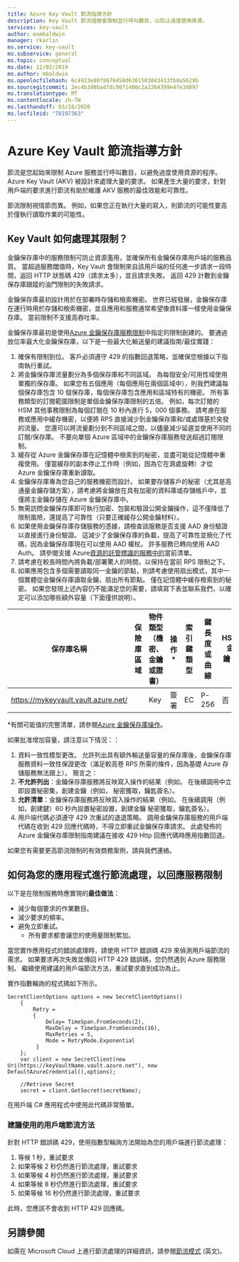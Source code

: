 ```yaml
---
title: Azure Key Vault 節流指導方針
description: Key Vault 節流措施會限制並行呼叫數目，以防止過度使用資源。
services: key-vault
author: msmbaldwin
manager: rkarlin
ms.service: key-vault
ms.subservice: general
ms.topic: conceptual
ms.date: 12/02/2019
ms.author: mbaldwin
ms.openlocfilehash: 6c4923e86f8678458d6301503043413fb8a5629b
ms.sourcegitcommit: 2ec4b3d0bad7dc0071400c2a2264399e4fe34897
ms.translationtype: MT
ms.contentlocale: zh-TW
ms.lasthandoff: 03/28/2020
ms.locfileid: "78197363"
---
```

# <a name="azure-key-vault-throttling-guidance"></a>Azure Key Vault 節流指導方針

節流是您起始來限制 Azure 服務並行呼叫數目，以避免過度使用資源的程序。 Azure Key Vault (AKV) 被設計來處理大量的要求。 如果產生大量的要求，針對用戶端的要求進行節流有助於維護 AKV 服務的最佳效能和可靠性。

節流限制視情節而異。 例如，如果您正在執行大量的寫入，則節流的可能性要高於僅執行讀取作業的可能性。

## <a name="how-does-key-vault-handle-its-limits"></a>Key Vault 如何處理其限制？

金鑰保存庫中的服務限制可防止資源濫用，並確保所有金鑰保存庫用戶端的服務品質。 當超過服務閾值時，Key Vault 會限制來自該用戶端的任何進一步請求一段時間，返回 HTTP 狀態碼 429（請求太多），並且請求失敗。 返回 429 計數到金鑰保存庫跟蹤的油門限制的失敗請求。 

金鑰保存庫最初設計用於在部署時存儲和檢索機密。  世界已經發展，金鑰保存庫在運行時用於存儲和檢索機密，並且應用和服務通常希望像資料庫一樣使用金鑰保存庫。  當前限制不支援高吞吐率。

金鑰保存庫最初是使用[Azure 金鑰保存庫服務限制](key-vault-service-limits.md)中指定的限制創建的。  要通過放位率最大化金鑰保存庫，以下是一些最大化輸送量的建議指南/最佳實踐：
1. 確保有限制到位。  客戶必須遵守 429 的指數回退策略，並確保您根據以下指南執行重試。
1. 將金鑰保存庫流量劃分為多個保存庫和不同區域。   為每個安全/可用性域使用單獨的保存庫。   如果您有五個應用（每個應用在兩個區域中），則我們建議每個保存庫包含 10 個保存庫，每個保存庫包含應用和區域特有的機密。  所有事務類型的訂閱範圍限制是單個金鑰保存庫限制的五倍。 例如，每次訂閱的 HSM 其他事務限制為每個訂閱在 10 秒內進行 5，000 個事務。 請考慮在服務或應用中緩存機密，以便將 RPS 直接減少到金鑰保存庫和/或處理基於突發的流量。  您還可以將流量劃分到不同區域之間，以儘量減少延遲並使用不同的訂閱/保存庫。  不要向單個 Azure 區域中的金鑰保存庫服務發送超過訂閱限制。
1. 緩存從 Azure 金鑰保存庫在記憶體中檢索到的秘密，並盡可能從記憶體中重複使用。  僅當緩存的副本停止工作時（例如，因為它在源處旋轉）才從 Azure 金鑰保存庫重新讀取。 
1. 金鑰保存庫專為您自己的服務機密而設計。   如果要存儲客戶的秘密（尤其是高通量金鑰存儲方案），請考慮將金鑰放在具有加密的資料庫或存儲帳戶中，並僅將主金鑰存儲在 Azure 金鑰保存庫中。
1. 無需訪問金鑰保存庫即可執行加密、包裝和驗證公開金鑰操作，這不僅降低了限制風險，還提高了可靠性（只要正確緩存公開金鑰材料）。
1. 如果使用金鑰保存庫存儲服務的憑據，請檢查該服務是否支援 AAD 身份驗證以直接進行身份驗證。 這減少了金鑰保存庫的負載，提高了可靠性並簡化了代碼，因為金鑰保存庫現在可以使用 AAD 權杖。  許多服務已轉向使用 AAD Auth。 請參閱支援 Azure[資源的託管標識的服務中的](../active-directory/managed-identities-azure-resources/services-support-managed-identities.md#azure-services-that-support-managed-identities-for-azure-resources)當前清單。
1. 請考慮在較長時間內將負載/部署驚人的時間，以保持在當前 RPS 限制之下。
1. 如果應用包含多個需要讀取同一金鑰的節點，則請考慮使用扇出模式，其中一個實體從金鑰保存庫讀取金鑰，扇出所有節點。   僅在記憶體中緩存檢索到的秘密。
如果您發現上述內容仍不能滿足您的需要，請填寫下表並聯系我們，以確定可以添加哪些額外容量（下面僅供說明）。

| 保存庫名稱 | 保險庫區域 | 物件類型（機密、金鑰或證書） | 操作* | 索引鍵類型 | 鍵長度或曲線 | HSM 金鑰？| 需要穩定狀態 RPS | 需要峰值 RPS |
|--|--|--|--|--|--|--|--|--|
| https://mykeyvault.vault.azure.net/ | | Key | 簽署 | EC | P-256 | 否 | 200 | 1000 |

\*有關可能值的完整清單，請參閱[Azure 金鑰保存庫操作](/rest/api/keyvault/key-operations)。

如果批准增加容量，請注意以下情況：：
1. 資料一致性模型更改。 允許列出具有額外輸送量容量的保存庫後，金鑰保存庫服務資料一致性保證更改（滿足較高卷 RPS 所需的條件，因為基礎 Azure 存儲服務無法跟上）。  簡言之：
  1. **不允許列出**：金鑰保存庫服務將反映寫入操作的結果（例如。 在後續調用中立即設置秘密集，創建金鑰（例如， 秘密獲取，鑰匙簽名）。
  1. **允許清單**：金鑰保存庫服務將反映寫入操作的結果（例如。 在後續調用（例如，創建鍵）60 秒內設置秘密設置，創建金鑰 秘密獲取，鑰匙簽名）。
1. 用戶端代碼必須遵守 429 次重試的退退策略。 調用金鑰保存庫服務的用戶端代碼在收到 429 回應代碼時，不得立即重試金鑰保存庫請求。  此處發佈的 Azure 金鑰保存庫限制指南建議在接收 429 Http 回應代碼時應用指數回退。

如果您有需要更高節流限制的有效商務案例，請與我們連絡。

## <a name="how-to-throttle-your-app-in-response-to-service-limits"></a>如何為您的應用程式進行節流處理，以回應服務限制

以下是在限制服務時應實現的**最佳做法**：
- 減少每個要求的作業數目。
- 減少要求的頻率。
- 避免立即重試。 
    - 所有要求都會讓您的使用量限制累加。

當您實作應用程式的錯誤處理時，請使用 HTTP 錯誤碼 429 來偵測用戶端節流的需求。 如果要求再次失敗並傳回 HTTP 429 錯誤碼，您仍然遇到 Azure 服務限制。 繼續使用建議的用戶端節流方法，重試要求直到成功為止。

實作指數輪詢的程式碼如下所示。 
```
SecretClientOptions options = new SecretClientOptions()
    {
        Retry =
        {
            Delay= TimeSpan.FromSeconds(2),
            MaxDelay = TimeSpan.FromSeconds(16),
            MaxRetries = 5,
            Mode = RetryMode.Exponential
         }
    };
    var client = new SecretClient(new Uri(https://keyVaultName.vault.azure.net"), new DefaultAzureCredential(),options);
                                 
    //Retrieve Secret
    secret = client.GetSecret(secretName);
```


在用戶端 C# 應用程式中使用此代碼非常簡單。 

### <a name="recommended-client-side-throttling-method"></a>建議使用的用戶端節流方法

針對 HTTP 錯誤碼 429，使用指數型輪詢方法開始為您的用戶端進行節流處理：

1. 等候 1 秒，重試要求
2. 如果等候 2 秒仍然進行節流處理，重試要求
3. 如果等候 4 秒仍然進行節流處理，重試要求
4. 如果等候 8 秒仍然進行節流處理，重試要求
5. 如果等候 16 秒仍然進行節流處理，重試要求

此時，您應該不會收到 HTTP 429 回應碼。

## <a name="see-also"></a>另請參閱

如需在 Microsoft Cloud 上進行節流處理的詳細資訊，請參閱[節流模式](https://docs.microsoft.com/azure/architecture/patterns/throttling) \(英文\)。

